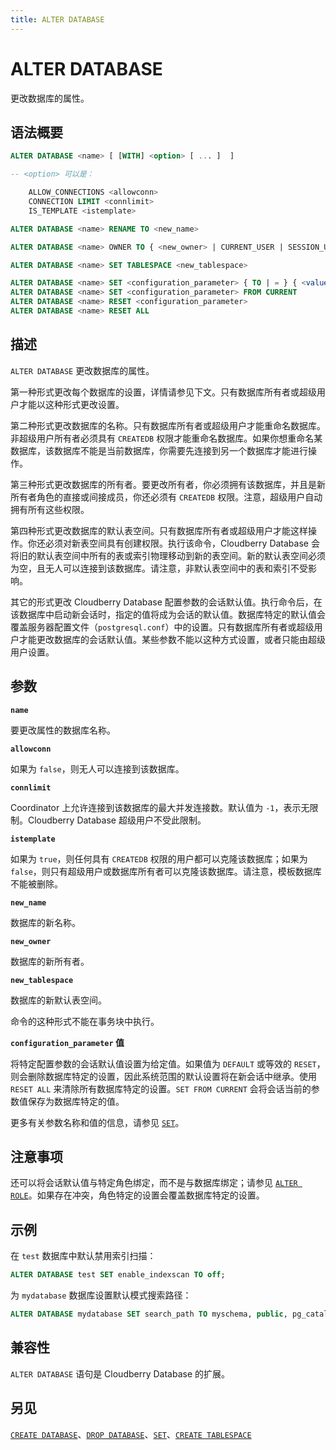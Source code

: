 ```yaml
---
title: ALTER DATABASE
---
```


# ALTER DATABASE

更改数据库的属性。

## 语法概要

```sql
ALTER DATABASE <name> [ [WITH] <option> [ ... ]  ]

-- <option> 可以是：

    ALLOW_CONNECTIONS <allowconn>
    CONNECTION LIMIT <connlimit>
    IS_TEMPLATE <istemplate>

ALTER DATABASE <name> RENAME TO <new_name>

ALTER DATABASE <name> OWNER TO { <new_owner> | CURRENT_USER | SESSION_USER }

ALTER DATABASE <name> SET TABLESPACE <new_tablespace>

ALTER DATABASE <name> SET <configuration_parameter> { TO | = } { <value> | DEFAULT }
ALTER DATABASE <name> SET <configuration_parameter> FROM CURRENT
ALTER DATABASE <name> RESET <configuration_parameter>
ALTER DATABASE <name> RESET ALL
```

## 描述

`ALTER DATABASE` 更改数据库的属性。

第一种形式更改每个数据库的设置，详情请参见下文。只有数据库所有者或超级用户才能以这种形式更改设置。

第二种形式更改数据库的名称。只有数据库所有者或超级用户才能重命名数据库。非超级用户所有者必须具有 `CREATEDB` 权限才能重命名数据库。如果你想重命名某数据库，该数据库不能是当前数据库，你需要先连接到另一个数据库才能进行操作。

第三种形式更改数据库的所有者。要更改所有者，你必须拥有该数据库，并且是新所有者角色的直接或间接成员，你还必须有 `CREATEDB` 权限。注意，超级用户自动拥有所有这些权限。

第四种形式更改数据库的默认表空间。只有数据库所有者或超级用户才能这样操作。你还必须对新表空间具有创建权限。执行该命令，Cloudberry Database 会将旧的默认表空间中所有的表或索引物理移动到新的表空间。新的默认表空间必须为空，且无人可以连接到该数据库。请注意，非默认表空间中的表和索引不受影响。

其它的形式更改 Cloudberry Database 配置参数的会话默认值。执行命令后，在该数据库中启动新会话时，指定的值将成为会话的默认值。数据库特定的默认值会覆盖服务器配置文件（`postgresql.conf`）中的设置。只有数据库所有者或超级用户才能更改数据库的会话默认值。某些参数不能以这种方式设置，或者只能由超级用户设置。

## 参数

**`name`**

要更改属性的数据库名称。

**`allowconn`**

如果为 `false`，则无人可以连接到该数据库。

**`connlimit`**

Coordinator 上允许连接到该数据库的最大并发连接数。默认值为 `-1`，表示无限制。Cloudberry Database 超级用户不受此限制。

**`istemplate`**

如果为 `true`，则任何具有 `CREATEDB` 权限的用户都可以克隆该数据库；如果为 `false`，则只有超级用户或数据库所有者可以克隆该数据库。请注意，模板数据库不能被删除。

**`new_name`**

数据库的新名称。

**`new_owner`**

数据库的新所有者。

**`new_tablespace`**

数据库的新默认表空间。

命令的这种形式不能在事务块中执行。

**`configuration_parameter` 值**

将特定配置参数的会话默认值设置为给定值。如果值为 `DEFAULT` 或等效的 `RESET`，则会删除数据库特定的设置，因此系统范围的默认设置将在新会话中继承。使用 `RESET ALL` 来清除所有数据库特定的设置。`SET FROM CURRENT` 会将会话当前的参数值保存为数据库特定的值。

更多有关参数名称和值的信息，请参见 [`SET`](https://github.com/cloudberrydb/cloudberrydb-site/blob/cbdb-doc-validation/docs/sql-stmts/set.md)。

## 注意事项

还可以将会话默认值与特定角色绑定，而不是与数据库绑定；请参见 [`ALTER ROLE`](https://github.com/cloudberrydb/cloudberrydb-site/blob/cbdb-doc-validation/docs/sql-stmts/alter-role.md)。如果存在冲突，角色特定的设置会覆盖数据库特定的设置。

## 示例

在 `test` 数据库中默认禁用索引扫描：

```sql
ALTER DATABASE test SET enable_indexscan TO off;
```

为 `mydatabase` 数据库设置默认模式搜索路径：

```sql
ALTER DATABASE mydatabase SET search_path TO myschema, public, pg_catalog;
```

## 兼容性

`ALTER DATABASE` 语句是 Cloudberry Database 的扩展。

## 另见

[`CREATE DATABASE`](/i18n/zh/docusaurus-plugin-content-docs/current/sql-stmts/create-database.md)、[`DROP DATABASE`](/i18n/zh/docusaurus-plugin-content-docs/current/sql-stmts/drop-database.md)、[`SET`](https://github.com/cloudberrydb/cloudberrydb-site/blob/cbdb-doc-validation/docs/sql-stmts/set.md)、[`CREATE TABLESPACE`](/i18n/zh/docusaurus-plugin-content-docs/current/sql-stmts/create-tablespace.md)
